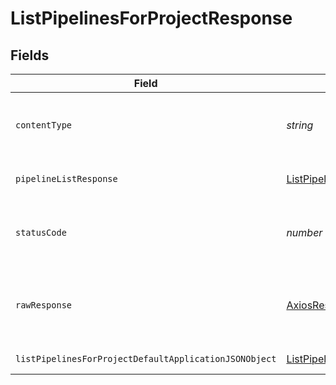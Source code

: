 # ListPipelinesForProjectResponse


## Fields

| Field                                                                                                                     | Type                                                                                                                      | Required                                                                                                                  | Description                                                                                                               |
| ------------------------------------------------------------------------------------------------------------------------- | ------------------------------------------------------------------------------------------------------------------------- | ------------------------------------------------------------------------------------------------------------------------- | ------------------------------------------------------------------------------------------------------------------------- |
| `contentType`                                                                                                             | *string*                                                                                                                  | :heavy_check_mark:                                                                                                        | HTTP response content type for this operation                                                                             |
| `pipelineListResponse`                                                                                                    | [ListPipelinesForProjectPipelineListResponse](../../models/operations/listpipelinesforprojectpipelinelistresponse.md)     | :heavy_minus_sign:                                                                                                        | A sequence of pipelines.                                                                                                  |
| `statusCode`                                                                                                              | *number*                                                                                                                  | :heavy_check_mark:                                                                                                        | HTTP response status code for this operation                                                                              |
| `rawResponse`                                                                                                             | [AxiosResponse](https://axios-http.com/docs/res_schema)                                                                   | :heavy_minus_sign:                                                                                                        | Raw HTTP response; suitable for custom response parsing                                                                   |
| `listPipelinesForProjectDefaultApplicationJSONObject`                                                                     | [ListPipelinesForProjectDefaultApplicationJSON](../../models/operations/listpipelinesforprojectdefaultapplicationjson.md) | :heavy_minus_sign:                                                                                                        | Error response.                                                                                                           |